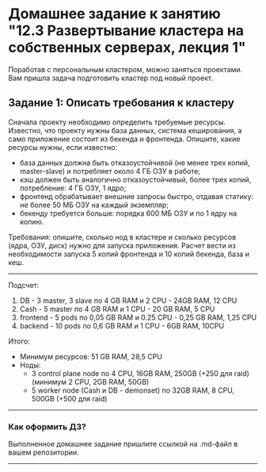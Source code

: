 # Домашнее задание к занятию "12.3 Развертывание кластера на собственных серверах, лекция 1"
Поработав с персональным кластером, можно заняться проектами. Вам пришла задача подготовить кластер под новый проект.

## Задание 1: Описать требования к кластеру
Сначала проекту необходимо определить требуемые ресурсы. Известно, что проекту нужны база данных, система кеширования, а само приложение состоит из бекенда и фронтенда. Опишите, какие ресурсы нужны, если известно:

* база данных должна быть отказоустойчивой (не менее трех копий, master-slave) и потребляет около 4 ГБ ОЗУ в работе;
* кэш должен быть аналогично отказоустойчивый, более трех копий, потребление: 4 ГБ ОЗУ, 1 ядро;
* фронтенд обрабатывает внешние запросы быстро, отдавая статику: не более 50 МБ ОЗУ на каждый экземпляр;
* бекенду требуется больше: порядка 600 МБ ОЗУ и по 1 ядру на копию.

Требования: опишите, сколько нод в кластере и сколько ресурсов (ядра, ОЗУ, диск) нужно для запуска приложения. Расчет вести из необходимости запуска 5 копий фронтенда и 10 копий бекенда, база и кеш.

---
Подсчет:
1. DB - 3 master, 3 slave по 4 GB RAM и 2 CPU - 24GB RAM, 12 CPU 
2. Cash - 5 master по 4 GB RAM и 1 CPU - 20 GB RAM, 5 CPU 
3. frontend - 5 pods по 0,05 GB RAM и 0.25 CPU - 0,25 GB RAM, 1,25 CPU 
4. backend - 10 pods по 0,6 GB RAM и 1 CPU - 6GB RAM, 10CPU 


Итого:  
   * Минимум ресурсов:  51 GB RAM, 28,5 CPU
   * Ноды:
     * 3 control plane node по 4 CPU, 16GB RAM, 250GB (+250 для raid) (минимум 2 CPU, 2GB RAM, 50GB)
     * 5 worker node (Cash и DB - demonset) по 32GB RAM, 8 CPU, 500GB (+500 для raid)
---

### Как оформить ДЗ?

Выполненное домашнее задание пришлите ссылкой на .md-файл в вашем репозитории.

---
